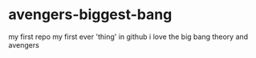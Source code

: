 # avengers-biggest-bang
my first repo
my first ever 'thing' in github
i love the big bang theory and avengers
